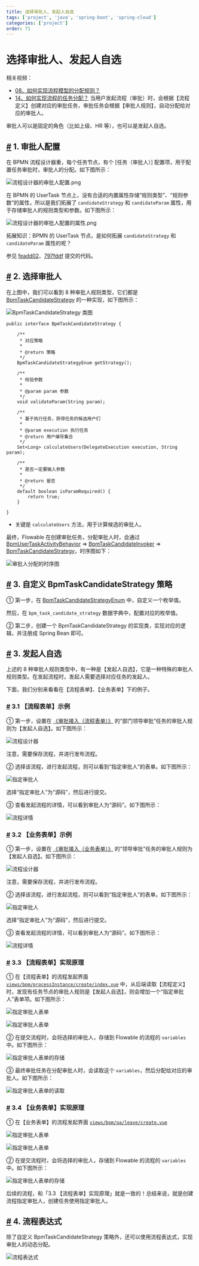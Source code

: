 ```yaml
---
title: 选择审批人、发起人自选
tags: ['project', 'java', 'spring-boot', 'spring-cloud']
categories: ['project']
order: 71
---
```

# 选择审批人、发起人自选

相关视频：

 * [08、如何实现流程模型的分配规则？](https://t.zsxq.com/04uburRvZ)
* [14、如何实现流程的任务分配？](https://t.zsxq.com/04rNvFI2f)
 当用户发起流程（审批）时，会根据【流程定义】创建对应的审批任务，审批任务会根据【审批人规则】，自动分配给对应的审批人。

 审批人可以是固定的角色（比如上级、HR 等），也可以是发起人自选。

 ## [#](#_1-审批人配置) 1. 审批人配置

 在 BPMN 流程设计器重，每个任务节点，有个 [任务（审批人）] 配置项，用于配置任务审批时，审批人的分配。如下图所示：

 ![流程设计器的审批人配置.png](https://cloud.iocoder.cn/img/%E5%B7%A5%E4%BD%9C%E6%B5%81%E6%89%8B%E5%86%8C/%E9%80%89%E6%8B%A9%E5%AE%A1%E6%89%B9%E4%BA%BA/%E6%B5%81%E7%A8%8B%E8%AE%BE%E8%AE%A1%E5%99%A8%E7%9A%84%E5%AE%A1%E6%89%B9%E4%BA%BA%E9%85%8D%E7%BD%AE.png)

 在 BPMN 的 UserTask 节点上，没有合适的内置属性存储“规则类型”、“规则参数”的属性，所以是我们拓展了 `candidateStrategy` 和 `candidateParam` 属性，用于存储审批人的规则类型和参数。如下图所示：

 ![流程设计器的审批人配置的属性.png](https://cloud.iocoder.cn/img/%E5%B7%A5%E4%BD%9C%E6%B5%81%E6%89%8B%E5%86%8C/BPMN%E6%B5%81%E7%A8%8B%E8%AE%BE%E8%AE%A1%E5%99%A8/%E6%B5%81%E7%A8%8B%E8%AE%BE%E8%AE%A1%E5%99%A8%E7%9A%84%E5%AE%A1%E6%89%B9%E4%BA%BA%E9%85%8D%E7%BD%AE%E7%9A%84%E5%B1%9E%E6%80%A7.png)

 拓展知识：BPMN 的 UserTask 节点，是如何拓展 `candidateStrategy` 和 `candidateParam` 属性的呢？

 参见 [feadd02](https://gitee.com/yudaocode/yudao-ui-admin-vue3/commit/feadd022e7c0e67e5176b0bddc0361f4ef90da4b)、[797fddf](https://gitee.com/zhijiantianya/yudao-cloud/commit/cdbcd4d673d491ad5203b8cdb05b00919deda6c9) 提交的代码。

 ## [#](#_2-选择审批人) 2. 选择审批人

 在上图中，我们可以看到 8 种审批人规则类型，它们都是 [BpmTaskCandidateStrategy](https://github.com/YunaiV/yudao-cloud/blob/master/yudao-module-bpm/yudao-module-bpm-biz/src/main/java/cn/iocoder/yudao/module/bpm/framework/flowable/core/candidate/BpmTaskCandidateStrategy.java) 的一种实现，如下图所示：

 ![BpmTaskCandidateStrategy 类图](https://cloud.iocoder.cn/img/%E5%B7%A5%E4%BD%9C%E6%B5%81%E6%89%8B%E5%86%8C/BPMN%E6%B5%81%E7%A8%8B%E8%AE%BE%E8%AE%A1%E5%99%A8/BpmTaskCandidateStrategy.png)


```
public interface BpmTaskCandidateStrategy {

    /**
     * 对应策略
     *
     * @return 策略
     */
    BpmTaskCandidateStrategyEnum getStrategy();

    /**
     * 校验参数
     *
     * @param param 参数
     */
    void validateParam(String param);

    /**
     * 基于执行任务，获得任务的候选用户们
     *
     * @param execution 执行任务
     * @return 用户编号集合
     */
    Set<Long> calculateUsers(DelegateExecution execution, String param);

    /**
     * 是否一定要输入参数
     *
     * @return 是否
     */
    default boolean isParamRequired() {
        return true;
    }

}

```
* 关键是 `calculateUsers` 方法，用于计算候选的审批人。

 最终，Flowable 在创建审批任务，分配审批人时，会通过 [BpmUserTaskActivityBehavior](https://github.com/YunaiV/yudao-cloud/blob/master/yudao-module-bpm/yudao-module-bpm-biz/src/main/java/cn/iocoder/yudao/module/bpm/framework/flowable/core/behavior/BpmUserTaskActivityBehavior.java) => [BpmTaskCandidateInvoker](https://github.com/YunaiV/yudao-cloud/blob/master/yudao-module-bpm/yudao-module-bpm-biz/src/main/java/cn/iocoder/yudao/module/bpm/framework/flowable/core/candidate/BpmTaskCandidateInvoker.java) => [BpmTaskCandidateStrategy](https://github.com/YunaiV/ruoyi-vue-pro/blob/master/yudao-module-bpm/yudao-module-bpm-biz/src/main/java/cn/iocoder/yudao/module/bpm/framework/flowable/core/candidate/BpmTaskCandidateStrategy.java)，时序图如下：

 ![审批人分配的时序图](https://cloud.iocoder.cn/img/%E5%B7%A5%E4%BD%9C%E6%B5%81%E6%89%8B%E5%86%8C/BPMN%E6%B5%81%E7%A8%8B%E8%AE%BE%E8%AE%A1%E5%99%A8/%E5%AE%A1%E6%89%B9%E4%BA%BA%E5%88%86%E9%85%8D%E7%9A%84%E6%97%B6%E5%BA%8F%E5%9B%BE.png)

 ## [#](#_3-自定义-bpmtaskcandidatestrategy-策略) 3. 自定义 BpmTaskCandidateStrategy 策略

 ① 第一步，在 [BpmTaskCandidateStrategyEnum](https://github.com/YunaiV/yudao-cloud/blob/master/yudao-module-bpm/yudao-module-bpm-biz/src/main/java/cn/iocoder/yudao/module/bpm/framework/flowable/core/enums/BpmTaskCandidateStrategyEnum.java) 中，自定义一个枚举值。

 然后，在 `bpm_task_candidate_strategy` 数据字典中，配置对应的枚举值。

 ② 第二步，创建一个 BpmTaskCandidateStrategy 的实现类，实现对应的逻辑，并注册成 Spring Bean 即可。

 ## [#](#_3-发起人自选) 3. 发起人自选

 上述的 8 种审批人规则类型中，有一种是【发起人自选】，它是一种特殊的审批人规则类型。在发起流程时，发起人需要选择对应任务的发起人。

 下面，我们分别来看看在【流程表单】、【业务表单】下的例子。

 ### [#](#_3-1-【流程表单】示例) 3.1 【流程表单】示例

 ① 第一步，设置在 [《审批接入（流程表单）》](/bpm/use-bpm-form/) 的“部门领导审批”任务的审批人规则为【发起人自选】。如下图所示：

 ![流程设计器](https://cloud.iocoder.cn/img/%E5%B7%A5%E4%BD%9C%E6%B5%81%E6%89%8B%E5%86%8C/%E9%80%89%E6%8B%A9%E5%AE%A1%E6%89%B9%E4%BA%BA/%E6%B5%81%E7%A8%8B%E8%A1%A8%E5%8D%95-%E6%B5%81%E7%A8%8B%E8%AE%BE%E8%AE%A1%E5%99%A8.png)

 注意，需要保存流程，并进行发布流程。

 ② 选择该流程，进行发起流程，则可以看到“指定审批人”的表单。如下图所示：

 ![指定审批人](https://cloud.iocoder.cn/img/%E5%B7%A5%E4%BD%9C%E6%B5%81%E6%89%8B%E5%86%8C/%E9%80%89%E6%8B%A9%E5%AE%A1%E6%89%B9%E4%BA%BA/%E6%B5%81%E7%A8%8B%E8%A1%A8%E5%8D%95-%E6%8C%87%E5%AE%9A%E5%AE%A1%E6%89%B9%E4%BA%BA.png)

 选择“指定审批人”为“源码”，然后进行提交。

 ③ 查看发起流程的详情，可以看到审批人为“源码”。如下图所示：

 ![流程详情](https://cloud.iocoder.cn/img/%E5%B7%A5%E4%BD%9C%E6%B5%81%E6%89%8B%E5%86%8C/%E9%80%89%E6%8B%A9%E5%AE%A1%E6%89%B9%E4%BA%BA/%E6%B5%81%E7%A8%8B%E8%A1%A8%E5%8D%95-%E6%B5%81%E7%A8%8B%E8%AF%A6%E6%83%85.png)

 ### [#](#_3-2-【业务表单】示例) 3.2 【业务表单】示例

 ① 第一步，设置在 [《审批接入（业务表单）》](/bpm/use-business-form/) 的“领导审批”任务的审批人规则为【发起人自选】。如下图所示：

 ![流程设计器](https://cloud.iocoder.cn/img/%E5%B7%A5%E4%BD%9C%E6%B5%81%E6%89%8B%E5%86%8C/%E9%80%89%E6%8B%A9%E5%AE%A1%E6%89%B9%E4%BA%BA/%E4%B8%9A%E5%8A%A1%E8%A1%A8%E5%8D%95-%E6%B5%81%E7%A8%8B%E8%AE%BE%E8%AE%A1%E5%99%A8.png)

 注意，需要保存流程，并进行发布流程。

 ② 选择该流程，进行发起流程，则可以看到“指定审批人”的表单。如下图所示：

 ![指定审批人](https://cloud.iocoder.cn/img/%E5%B7%A5%E4%BD%9C%E6%B5%81%E6%89%8B%E5%86%8C/%E9%80%89%E6%8B%A9%E5%AE%A1%E6%89%B9%E4%BA%BA/%E4%B8%9A%E5%8A%A1%E8%A1%A8%E5%8D%95-%E6%8C%87%E5%AE%9A%E5%AE%A1%E6%89%B9%E4%BA%BA.png)

 选择“指定审批人”为“源码”，然后进行提交。

 ③ 查看发起流程的详情，可以看到审批人为“源码”。如下图所示：

 ![流程详情](https://cloud.iocoder.cn/img/%E5%B7%A5%E4%BD%9C%E6%B5%81%E6%89%8B%E5%86%8C/%E9%80%89%E6%8B%A9%E5%AE%A1%E6%89%B9%E4%BA%BA/%E4%B8%9A%E5%8A%A1%E8%A1%A8%E5%8D%95-%E6%B5%81%E7%A8%8B%E8%AF%A6%E6%83%85.png)

 ### [#](#_3-3-【流程表单】实现原理) 3.3 【流程表单】实现原理

 ① 在【流程表单】的流程发起界面 [`views/bpm/processInstance/create/index.vue`](https://github.com/yudaocode/yudao-ui-admin-vue3/blob/master/src/views/bpm/processInstance/create/index.vue#L54-L82) 中，从后端读取【流程定义】时，发现有任务节点的审批人规则是【发起人自选】，则会增加一个“指定审批人”表单项。如下图所示：

 ![指定审批人表单](https://cloud.iocoder.cn/img/%E5%B7%A5%E4%BD%9C%E6%B5%81%E6%89%8B%E5%86%8C/%E9%80%89%E6%8B%A9%E5%AE%A1%E6%89%B9%E4%BA%BA/%E6%B5%81%E7%A8%8B%E8%A1%A8%E5%8D%95-%E6%8C%87%E5%AE%9A%E5%AE%A1%E6%89%B9%E4%BA%BA%E8%A1%A8%E5%8D%95.png)

 ![指定审批人表单](https://cloud.iocoder.cn/img/%E5%B7%A5%E4%BD%9C%E6%B5%81%E6%89%8B%E5%86%8C/%E9%80%89%E6%8B%A9%E5%AE%A1%E6%89%B9%E4%BA%BA/%E6%B5%81%E7%A8%8B%E8%A1%A8%E5%8D%95-%E6%8C%87%E5%AE%9A%E5%AE%A1%E6%89%B9%E4%BA%BA%E8%A1%A8%E5%8D%952.png)

 ② 在提交流程时，会将选择的审批人，存储到 Flowable 的流程的 `variables` 中。如下图所示：

 ![指定审批人表单的存储](https://cloud.iocoder.cn/img/%E5%B7%A5%E4%BD%9C%E6%B5%81%E6%89%8B%E5%86%8C/%E9%80%89%E6%8B%A9%E5%AE%A1%E6%89%B9%E4%BA%BA/%E6%B5%81%E7%A8%8B%E8%A1%A8%E5%8D%95-%E6%8C%87%E5%AE%9A%E5%AE%A1%E6%89%B9%E4%BA%BA%E8%A1%A8%E5%8D%95%E7%9A%84%E5%AD%98%E5%82%A8.png)

 ③ 最终审批任务在分配审批人时，会读取这个 `variables`，然后分配给对应的审批人。如下图所示：

 ![指定审批人表单的读取](https://cloud.iocoder.cn/img/%E5%B7%A5%E4%BD%9C%E6%B5%81%E6%89%8B%E5%86%8C/%E9%80%89%E6%8B%A9%E5%AE%A1%E6%89%B9%E4%BA%BA/%E6%B5%81%E7%A8%8B%E8%A1%A8%E5%8D%95-%E6%8C%87%E5%AE%9A%E5%AE%A1%E6%89%B9%E4%BA%BA%E8%A1%A8%E5%8D%95%E7%9A%84%E8%AF%BB%E5%8F%96.png)

 ### [#](#_3-4-【业务表单】实现原理) 3.4 【业务表单】实现原理

 ① 在【业务表单】的流程发起界面 [`views/bpm/oa/leave/create.vue`](https://github.com/yudaocode/yudao-ui-admin-vue3/blob/master/src/views/bpm/oa/leave/create.vue#L40-L69)

 ![指定审批人表单](https://cloud.iocoder.cn/img/%E5%B7%A5%E4%BD%9C%E6%B5%81%E6%89%8B%E5%86%8C/%E9%80%89%E6%8B%A9%E5%AE%A1%E6%89%B9%E4%BA%BA/%E4%B8%9A%E5%8A%A1%E8%A1%A8%E5%8D%95-%E6%8C%87%E5%AE%9A%E5%AE%A1%E6%89%B9%E4%BA%BA%E8%A1%A8%E5%8D%95.png)

 ![指定审批人表单](https://cloud.iocoder.cn/img/%E5%B7%A5%E4%BD%9C%E6%B5%81%E6%89%8B%E5%86%8C/%E9%80%89%E6%8B%A9%E5%AE%A1%E6%89%B9%E4%BA%BA/%E4%B8%9A%E5%8A%A1%E8%A1%A8%E5%8D%95-%E6%8C%87%E5%AE%9A%E5%AE%A1%E6%89%B9%E4%BA%BA%E8%A1%A8%E5%8D%952.png)

 ② 在提交流程时，会将选择的审批人，存储到 Flowable 的流程的 `variables` 中。如下图所示：

 ![指定审批人表单的存储](https://cloud.iocoder.cn/img/%E5%B7%A5%E4%BD%9C%E6%B5%81%E6%89%8B%E5%86%8C/%E9%80%89%E6%8B%A9%E5%AE%A1%E6%89%B9%E4%BA%BA/%E4%B8%9A%E5%8A%A1%E8%A1%A8%E5%8D%95-%E6%8C%87%E5%AE%9A%E5%AE%A1%E6%89%B9%E4%BA%BA%E8%A1%A8%E5%8D%95%E7%9A%84%E5%AD%98%E5%82%A8.png)

 后续的流程，和「3.3 【流程表单】实现原理」就是一致的！总结来说，就是创建流程指定审批人，创建任务使用指定审批人。

 ## [#](#_4-流程表达式) 4. 流程表达式

 除了自定义 BpmTaskCandidateStrategy 策略外，还可以使用流程表达式，实现审批人的动态分配。

 ![流程表达式](https://cloud.iocoder.cn/img/%E5%B7%A5%E4%BD%9C%E6%B5%81%E6%89%8B%E5%86%8C/%E6%B5%81%E7%A8%8B%E8%A1%A8%E8%BE%BE%E5%BC%8F/BpmTaskAssignLeaderExpressionConfig.png)
